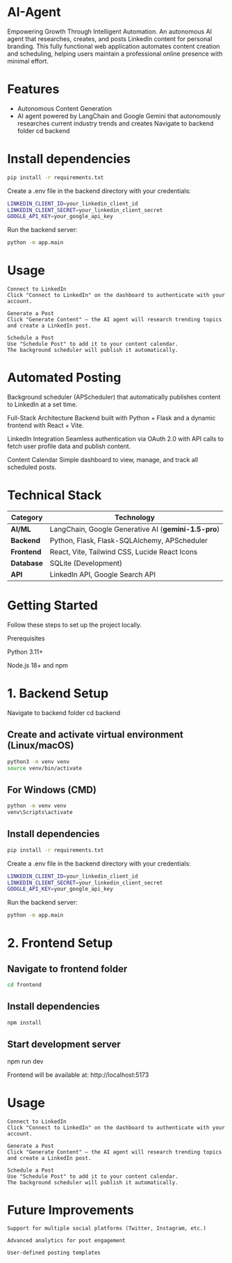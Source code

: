 # AI-Agent

Empowering Growth Through Intelligent Automation.
An autonomous AI agent that researches, creates, and posts LinkedIn content for personal branding.
This fully functional web application automates content creation and scheduling, helping users maintain a professional online presence with minimal effort.

# Features
- Autonomous Content Generation 
- AI agent powered by LangChain and Google Gemini that autonomously researches current industry trends and creates  Navigate to backend folder
cd backend

# Install dependencies
```bash
pip install -r requirements.txt
```
Create a .env file in the backend directory with your credentials:
```bash
LINKEDIN_CLIENT_ID=your_linkedin_client_id
LINKEDIN_CLIENT_SECRET=your_linkedin_client_secret
GOOGLE_API_KEY=your_google_api_key
```
Run the backend server:
```bash
python -m app.main
```
# Usage

    Connect to LinkedIn
    Click "Connect to LinkedIn" on the dashboard to authenticate with your account.

    Generate a Post
    Click "Generate Content" — the AI agent will research trending topics and create a LinkedIn post.

    Schedule a Post
    Use "Schedule Post" to add it to your content calendar.
    The background scheduler will publish it automatically.


# Automated Posting 
Background scheduler (APScheduler) that automatically publishes content to LinkedIn at a set time.

Full-Stack Architecture 
Backend built with Python + Flask and a dynamic frontend with React + Vite.

LinkedIn Integration 
Seamless authentication via OAuth 2.0 with API calls to fetch user profile data and publish content.

Content Calendar 
Simple dashboard to view, manage, and track all scheduled posts.

 # Technical Stack

| Category     | Technology |
|--------------|------------|
| **AI/ML**    | LangChain, Google Generative AI (**gemini-1.5-pro**) |
| **Backend**  | Python, Flask, Flask-SQLAlchemy, APScheduler |
| **Frontend** | React, Vite, Tailwind CSS, Lucide React Icons |
| **Database** | SQLite (Development) |
| **API**      | LinkedIn API, Google Search API |


 # Getting Started

Follow these steps to set up the project locally.

Prerequisites

Python 3.11+

Node.js 18+ and npm

# 1. Backend Setup

 Navigate to backend folder
cd backend

## Create and activate virtual environment (Linux/macOS)
```bash
python3 -m venv venv
source venv/bin/activate
```
## For Windows (CMD)
```bash
python -m venv venv
venv\Scripts\activate
```
## Install dependencies
```bash
pip install -r requirements.txt
```
Create a .env file in the backend directory with your credentials:
```bash
LINKEDIN_CLIENT_ID=your_linkedin_client_id
LINKEDIN_CLIENT_SECRET=your_linkedin_client_secret
GOOGLE_API_KEY=your_google_api_key
```
Run the backend server:
```bash
python -m app.main
```
# 2. Frontend Setup

## Navigate to frontend folder
```bash
cd frontend
```
## Install dependencies
```bash
npm install
```
## Start development server

npm run dev

Frontend will be available at:
 http://localhost:5173
# Usage

    Connect to LinkedIn
    Click "Connect to LinkedIn" on the dashboard to authenticate with your account.

    Generate a Post
    Click "Generate Content" — the AI agent will research trending topics and create a LinkedIn post.

    Schedule a Post
    Use "Schedule Post" to add it to your content calendar.
    The background scheduler will publish it automatically.

# Future Improvements

    Support for multiple social platforms (Twitter, Instagram, etc.)

    Advanced analytics for post engagement

    User-defined posting templates

